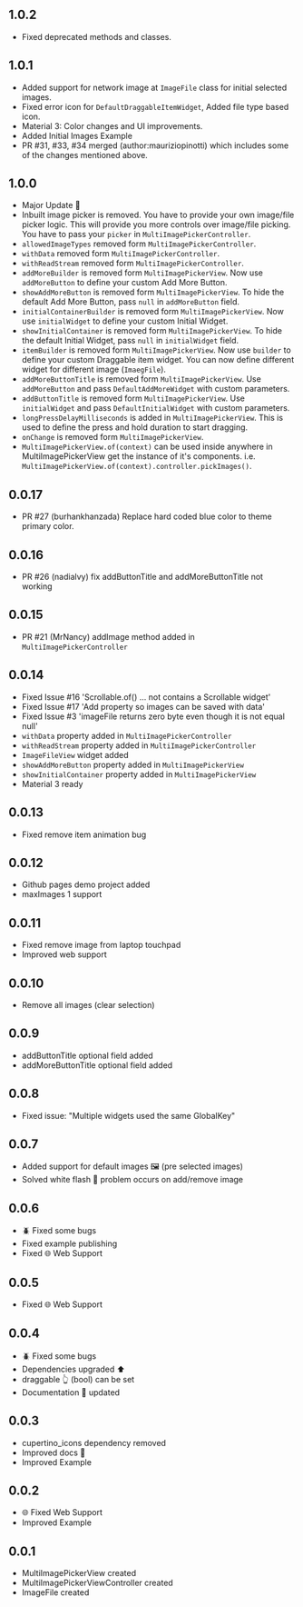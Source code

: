## 1.0.2
- Fixed deprecated methods and classes.

## 1.0.1
- Added support for network image at `ImageFile` class for initial selected images.
- Fixed error icon for `DefaultDraggableItemWidget`, Added file type based icon.
- Material 3: Color changes and UI improvements.
- Added Initial Images Example
- PR #31, #33, #34 merged (author:mauriziopinotti) which includes some of the changes mentioned above.

## 1.0.0
- Major Update 🚀
- Inbuilt image picker is removed. You have to provide your own image/file picker logic. This will provide you more controls over image/file picking. You have to pass your `picker` in `MultiImagePickerController`.
- `allowedImageTypes` removed form `MultiImagePickerController`.
- `withData` removed form `MultiImagePickerController`.
- `withReadStream` removed form `MultiImagePickerController`.
- `addMoreBuilder` is removed form `MultiImagePickerView`. Now use `addMoreButton` to define your custom Add More Button.
- `showAddMoreButton` is removed form `MultiImagePickerView`. To hide the default Add More Button, pass `null` in `addMoreButton` field.
- `initialContainerBuilder` is removed form `MultiImagePickerView`. Now use `initialWidget` to define your custom Initial Widget.
- `showInitialContainer` is removed form `MultiImagePickerView`. To hide the default Initial Widget, pass `null` in `initialWidget` field.
- `itemBuilder` is removed form `MultiImagePickerView`. Now use `builder` to define your custom Draggable item widget. You can now define different widget for different image (`ImaegFile`).
- `addMoreButtonTitle` is removed form `MultiImagePickerView`. Use `addMoreButton` and pass `DefaultAddMoreWidget` with custom parameters.
- `addButtonTitle` is removed form `MultiImagePickerView`. Use `initialWidget` and pass `DefaultInitialWidget` with custom parameters.
- `longPressDelayMilliseconds` is added in `MultiImagePickerView`. This is used to define the press and hold duration to start dragging.
- `onChange` is removed form `MultiImagePickerView`.
- `MultiImagePickerView.of(context)` can be used inside anywhere in MultiImagePickerView get the instance of it's components. i.e. `MultiImagePickerView.of(context).controller.pickImages()`.

## 0.0.17
- PR #27 (burhankhanzada) Replace hard coded blue color to theme primary color.

## 0.0.16
- PR #26 (nadialvy) fix addButtonTitle and addMoreButtonTitle not working

## 0.0.15
- PR #21 (MrNancy) addImage method added in `MultiImagePickerController`

## 0.0.14
- Fixed Issue #16 'Scrollable.of() ... not contains a Scrollable widget'
- Fixed Issue #17 'Add property so images can be saved with data'
- Fixed Issue #3 'imageFile returns zero byte even though it is not equal null'
- `withData` property added in `MultiImagePickerController`
- `withReadStream` property added in `MultiImagePickerController`
- `ImageFileView` widget added
- `showAddMoreButton` property added in `MultiImagePickerView`
- `showInitialContainer` property added in `MultiImagePickerView`
- Material 3 ready

## 0.0.13
- Fixed remove item animation bug

## 0.0.12
- Github pages demo project added
- maxImages 1 support

## 0.0.11
- Fixed remove image from laptop touchpad
- Improved web support

## 0.0.10
- Remove all images (clear selection)

## 0.0.9
- addButtonTitle optional field added
- addMoreButtonTitle optional field added

## 0.0.8
- Fixed issue: "Multiple widgets used the same GlobalKey"

## 0.0.7
- Added support for default images 🖼️ (pre selected images)
- Solved white flash 🔦 problem occurs on add/remove image

## 0.0.6
- 🪲 Fixed some bugs
- Fixed example publishing
- Fixed 🌐 Web Support

## 0.0.5
- Fixed 🌐 Web Support

## 0.0.4
- 🪲 Fixed some bugs
- Dependencies upgraded ⬆️
- draggable 👆 (bool) can be set
- Documentation 📃 updated

## 0.0.3
- cupertino_icons dependency removed
- Improved docs 📃
- Improved Example

## 0.0.2
- 🌐 Fixed Web Support
- Improved Example

## 0.0.1
- MultiImagePickerView created
- MultiImagePickerViewController created
- ImageFile created
